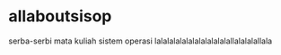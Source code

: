 allaboutsisop
=============

serba-serbi mata kuliah sistem operasi
lalalalalalalalalalalalallalalalallala

